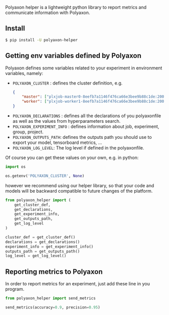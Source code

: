 Polyaxon helper is a lightweight python library to report metrics and communicate information with Polyaxon.


## Install

```bash
$ pip install -U polyaxon-helper
```


## Getting env variables defined by Polyaxon

Polyaxon defines some variables related to your experiment in environment variables, namely:

 * `POLYAXON_CLUSTER` : defines the cluster definition, e.g.
    ```json
    {
        "master": ["plxjob-master0-8eefb7a1146f476ca66e3bee9b88c1de:2000"],
        "worker": ["plxjob-worker1-8eefb7a1146f476ca66e3bee9b88c1de:2000", "plxjob-worker2-8eefb7a1146f476ca66e3bee9b88c1de:2000"]
    }
    ```
 * `POLYAXON_DECLARATIONS` : defines all the declarations of you polyaxonfile as well as the values from hyperparameters search.
 * `POLYAXON_EXPERIMENT_INFO` : defines information about job, experiment, group, project.
 * `POLYAXON_OUTPUTS_PATH`: defines the outputs path you should use to export your model, tensorboard metrics, ...
 * `POLYAXON_LOG_LEVEL`: The log level if defined in the polyaxonfile.

Of course you can get these values on your own, e.g. in python:

```python
import os

os.getenv('POLYAXON_CLUSTER', None)
```

however we recommend using our helper library, so that your code and models will be backward compatible to future changes of the platform.

```python
from polyaxon_helper import (
    get_cluster_def,
    get_declarations,
    get_experiment_info,
    get_outputs_path,
    get_log_level
)

cluster_def = get_cluster_def()
declarations = get_declarations()
experiment_info = get_experiment_info()
outputs_path = get_outputs_path()
log_level = get_log_level()
```


## Reporting metrics to Polyaxon

In order to report metrics for an experiment, just add these line in you program.

```python
from polyaxon_helper import send_metrics

send_metrics(accuracy=0.9, precision=0.95)
```
